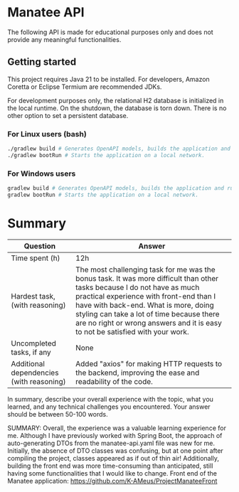 # Manatee API

The following API is made for educational purposes only and does not provide any meaningful functionalities.

## Getting started

This project requires Java 21 to be installed.
For developers, Amazon Coretta or Eclipse Termium are recommended JDKs.

For development purposes only, the relational H2 database is initialized in the local runtime.
On the shutdown, the database is torn down. There is no other option to set a persistent database.

### For Linux users (bash)

```bash
./gradlew build # Generates OpenAPI models, builds the application and runs tests.
./gradlew bootRun # Starts the application on a local network. 
```

### For Windows users

```bash
gradlew build # Generates OpenAPI models, builds the application and runs tests.
gradlew bootRun # Starts the application on a local network. 
```


# Summary
| Question                                 | Answer |
|------------------------------------------|--------|
| Time  spent (h)                          | 12h     |
| Hardest task, (with reasoning)           | The most challenging task for me was the bonus task. It was more difficult than other tasks because I do not have as much practical experience with front-end than I have with back-end. What is more, doing styling can take a lot of time because there are no right or wrong answers and it is easy to not be satisfied with your work.   |
| Uncompleted tasks, if any                | None      |
| Additional dependencies (with reasoning) | Added "axios" for making HTTP requests to the backend, improving the ease and readability of the code.     | 


In summary, describe your overall experience with the topic, what you learned,
and any technical challenges you encountered. Your answer should be
between 50-100 words.

SUMMARY:
Overall, the experience was a valuable learning experience for me. Although I have previously worked with Spring Boot, the approach of auto-generating DTOs from the manatee-api.yaml file was new for me. Initially, the absence of DTO classes was confusing, but at one point after compiling the project, classes appeared as if out of thin air! Additionally, building the front end was more time-consuming than anticipated, still having some functionalities that I would like to change.
Front end of the Manatee application: https://github.com/K-AMeus/ProjectManateeFront
